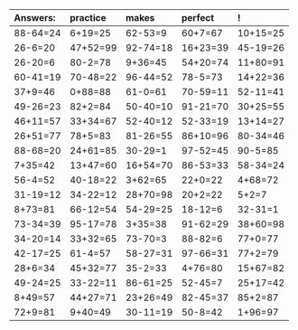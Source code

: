 | Answers: | practice | makes | perfect | ! |
| :--- | :--- | :--- | :--- | :--- |
| 88-64=24 | 6+19=25 | 62-53=9 | 60+7=67 | 10+15=25 | 
| 26-6=20 | 47+52=99 | 92-74=18 | 16+23=39 | 45-19=26 | 
| 26-20=6 | 80-2=78 | 9+36=45 | 54+20=74 | 11+80=91 | 
| 60-41=19 | 70-48=22 | 96-44=52 | 78-5=73 | 14+22=36 | 
| 37+9=46 | 0+88=88 | 61-0=61 | 70-59=11 | 52-11=41 | 
| 49-26=23 | 82+2=84 | 50-40=10 | 91-21=70 | 30+25=55 | 
| 46+11=57 | 33+34=67 | 52-40=12 | 52-33=19 | 13+14=27 | 
| 26+51=77 | 78+5=83 | 81-26=55 | 86+10=96 | 80-34=46 | 
| 88-68=20 | 24+61=85 | 30-29=1 | 97-52=45 | 90-5=85 | 
| 7+35=42 | 13+47=60 | 16+54=70 | 86-53=33 | 58-34=24 | 
| 56-4=52 | 40-18=22 | 3+62=65 | 22+0=22 | 4+68=72 | 
| 31-19=12 | 34-22=12 | 28+70=98 | 20+2=22 | 5+2=7 | 
| 8+73=81 | 66-12=54 | 54-29=25 | 18-12=6 | 32-31=1 | 
| 73-34=39 | 95-17=78 | 3+35=38 | 91-62=29 | 38+60=98 | 
| 34-20=14 | 33+32=65 | 73-70=3 | 88-82=6 | 77+0=77 | 
| 42-17=25 | 61-4=57 | 58-27=31 | 97-66=31 | 77+2=79 | 
| 28+6=34 | 45+32=77 | 35-2=33 | 4+76=80 | 15+67=82 | 
| 49-24=25 | 33-22=11 | 86-61=25 | 52-45=7 | 25+17=42 | 
| 8+49=57 | 44+27=71 | 23+26=49 | 82-45=37 | 85+2=87 | 
| 72+9=81 | 9+40=49 | 30-11=19 | 50-8=42 | 1+96=97 | 
